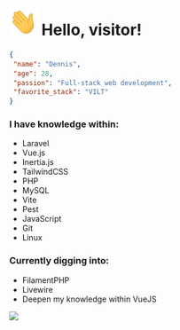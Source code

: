 # <img src="https://github.com/ABSphreak/ABSphreak/blob/master/gifs/Hi.gif" height="50"> Hello, visitor!

```json
{
 "name": "Dennis",
 "age": 28,
 "passion": "Full-stack web development",
 "favorite_stack": "VILT"
}
```


### I have knowledge within:
- Laravel
- Vue.js
- Inertia.js
- TailwindCSS
- PHP
- MySQL
- Vite
- Pest
- JavaScript
- Git
- Linux

### Currently digging into:
- FilamentPHP
- Livewire
- Deepen my knowledge within VueJS

![](https://komarev.com/ghpvc/?username=HelliarDennis&style=for-the-badge)
